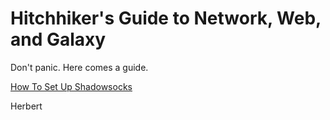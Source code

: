 # Hitchhiker's Guide to Network, Web, and Galaxy

Don't panic. Here comes a guide. 

[How To Set Up Shadowsocks](how_to_set_up_shadowsocks.md)

Herbert